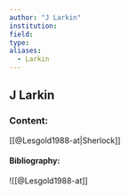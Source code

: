 ```yaml
---
author: "J Larkin"
institution:
field:
type:
aliases:
  - Larkin
---
```


## J Larkin

### Content:
[[@Lesgold1988-at|Sherlock]]

#### Bibliography:

![[@Lesgold1988-at]]